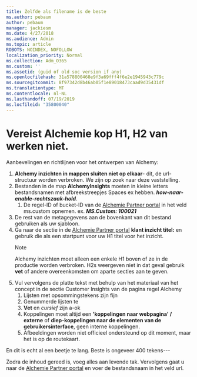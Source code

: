 ```yaml
---
title: Zelfde als filename is de beste
ms.author: pebaum
author: pebaum
manager: jackiesm
ms.date: 4/27/2018
ms.audience: Admin
ms.topic: article
ROBOTS: NOINDEX, NOFOLLOW
localization_priority: Normal
ms.collection: Adm_O365
ms.custom: ''
ms.assetid: (guid of old soc version if any)
ms.openlocfilehash: 31a578800468e9f3a69fff4f6e2e1945943c779c
ms.sourcegitcommit: 8f97342d8b46ab05f1e89018473caad9d35431df
ms.translationtype: MT
ms.contentlocale: nl-NL
ms.lasthandoff: 07/19/2019
ms.locfileid: "35800040"
---
```

# <a name="required-alchemy-header-h1-h2s-dont-work"></a>Vereist Alchemie kop H1, H2 van werken niet.
Aanbevelingen en richtlijnen voor het ontwerpen van Alchemy:

1. **Alchemy inzichten in mappen sluiten niet op elkaar**- dit, de url-structuur worden verbroken. We zijn op zoek naar deze vaststelling.
1. Bestanden in de map **AlchemyInsights** moeten in kleine letters bestandsnamen met afbreekstreepjes Spaces ex hebben. ***how-naar-enable-rechtszaak-hold***.
    1. De regel-ID of bucket-ID van de [Alchemie Partner portal](https://alchemyportal.azurewebsites.net) in het veld ms.custom opnemen. ex. ***MS.Custom: 100021***
1. De rest van de metagegevens aan de bovenkant van dit bestand gebruiken als uw sjabloon.
1. Ga naar de sectie in de [Alchemie Partner portal](https://alchemyportal.azurewebsites.net) **klant inzicht titel:** en gebruik die als een startpunt voor uw H1 titel voor het inzicht. 
    > [!NOTE]
    > Alchemy inzichten moet alleen een enkele H1 boven of ze in de productie worden verbroken. H2s weergeven niet in dat geval gebruik **vet** of andere overeenkomsten om aparte secties aan te geven.
1. Vul vervolgens de platte tekst met behulp van het materiaal van het concept in de sectie Customer Insights van de pagina regel Alchemy
    1. Lijsten met opsommingstekens zijn fijn
    1. Genummerde lijsten te
    1. **Vet** en *cursief* zijn a-ok
    1. Koppelingen moet altijd een **'koppelingen naar webpagina' / externe** of **diep-koppelingen naar de elementen van de gebruikersinterface**, geen interne koppelingen.
    1. Afbeeldingen worden niet officieel ondersteund op dit moment, maar het is op de routekaart.

En dit is echt al een beetje te lang. Beste is ongeveer 400 tekens---

Zodra de inhoud gereed is, voeg alles aan levende tak. Vervolgens gaat u naar de [Alchemie Partner portal](https://alchemyportal.azurewebsites.net) en voer de bestandsnaam in het veld url. 